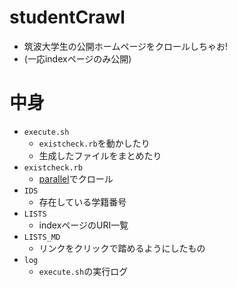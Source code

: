 # studentCrawl
- 筑波大学生の公開ホームページをクロールしちゃお!
- (一応indexページのみ公開)

# 中身
- `execute.sh`
  - `existcheck.rb`を動かしたり
  - 生成したファイルをまとめたり
- `existcheck.rb`
  - [parallel](https://github.com/grosser/parallel)でクロール
- `IDS`
  - 存在している学籍番号
- `LISTS`
  - indexページのURI一覧
- `LISTS_MD`
  - リンクをクリックで踏めるようにしたもの
- `log`
  - `execute.sh`の実行ログ
